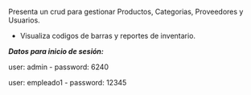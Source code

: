 
Presenta un crud para gestionar Productos, Categorias, Proveedores y Usuarios.
- Visualiza codigos de barras y reportes de inventario.

***Datos para inicio de sesión:***

user: admin -
password: 6240

user: empleado1 -
password: 12345

